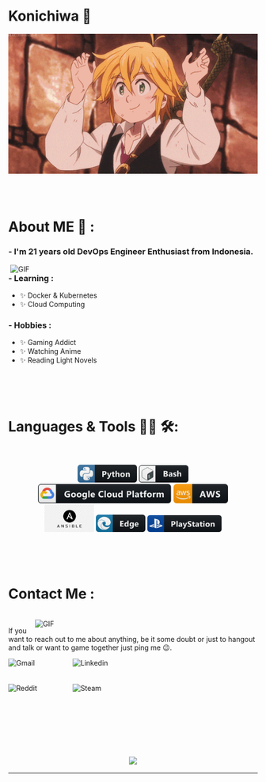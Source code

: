 # Konichiwa 👋

<div align="center">
<img hight="300" width="700" alt="GIF" align="center" src="https://github.com/redvsty/redvsty/blob/main/assets/208593.gif">
</div>

</br>
</br>
</br>


# About ME 💬 :

### - I'm 21 years old DevOps Engineer Enthusiast from Indonesia.

<img hight="400" width="500" alt="GIF" align="right" src="https://github.com/Xx-Ashutosh-xX/Xx-Ashutosh-xX/blob/master/assets/1936.gif">

### - Learning :
- ✨ Docker & Kubernetes
- ✨ Cloud Computing

### - Hobbies : 
- ✨ Gaming Addict
- ✨ Watching Anime
- ✨ Reading Light Novels

</br>
</br>
</br>



# Languages & Tools 👨‍💻 🛠:
</br>

<p align="center">

<!-- For more icons please follow  https://github.com/MikeCodesDotNET/ColoredBadges -->
<img src="https://github.com/redvsty/redvsty/blob/main/assets/icons/python.png" alt="python" width="120" hight="50">
<img src="https://github.com/redvsty/redvsty/blob/main/assets/icons/bash.png" alt="bash" width="100" hight="50">
</br>
<img src="https://github.com/redvsty/redvsty/blob/main/assets/icons/google_cloud_platform.png" alt="google_cloud_platform" width="270" hight="50">
<img src="https://github.com/redvsty/redvsty/blob/main/assets/icons/aws.png" alt="amazon_web_service" width="110" hight="50">
</br>
<img src="https://github.com/redvsty/redvsty/blob/main/assets/icons/ansi.png" alt="pc" width="100" hight="50">
<img src="https://github.com/redvsty/redvsty/blob/main/assets/icons/edge.png" alt="edge" width="100" hight="50">
<img src="https://github.com/redvsty/redvsty/blob/main/assets/icons/playstation@3x.png" alt="playstation" width="150" hight="50">
</p>
</br>
</br>
</br>



# Contact Me :

<p>
 </br>


<img hight="320" width="450" align="right" alt="GIF" src="https://github.com/Xx-Ashutosh-xX/Xx-Ashutosh-xX/blob/master/assets/93195.gif">


If you want to reach out to me about anything, be it some doubt or just to hangout and talk or want to game together just ping me 😉.

<a href="mailto:ashutosh.saxena.2001@gmail.com">
 <img align="left" alt="Gmail" width="130" hight="100" src="https://github.com/Xx-Ashutosh-xX/Xx-Ashutosh-xX/blob/master/assets/icons/gmail.png" />
</a>
<a href="https://www.linkedin.com/in/ashutosh-saxena-7b326817b/">
  <img align="left" alt="Linkedin" width="150" hight="100" src="https://github.com/Xx-Ashutosh-xX/Xx-Ashutosh-xX/blob/master/assets/icons/linkedin.png" />
</br>
</br>
</br>
</a>
<a href="https://www.reddit.com/user/X_Ashutosh_X">
  <img align="left" alt=" Reddit" width="130" hight="100" src="https://github.com/Xx-Ashutosh-xX/Xx-Ashutosh-xX/blob/master/assets/icons/reddit.png" />
</a>
<a href="https://steamcommunity.com/profiles/76561198182224539/">
  <img align="left" alt="Steam" width="130" hight="100" src="https://github.com/Xx-Ashutosh-xX/Xx-Ashutosh-xX/blob/master/assets/icons/steam.png" />
</a>
 </p>
 

</br>
</br>
</br>
</br>
</br>
</br>
</br>



<p align="center" >  
  <a href="https://github.com/anuraghazra/github-readme-stats"> 
<img  src="https://github-readme-stats.vercel.app/api?username=Xx-Ashutosh-xX&&show_icons=true&theme=radical"/>
  </a>
  </p>

*************
